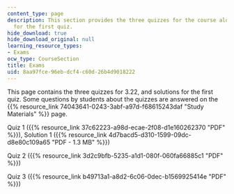 ```yaml
---
content_type: page
description: This section provides the three quizzes for the course along with solutions
  for the first quiz.
hide_download: true
hide_download_original: null
learning_resource_types:
- Exams
ocw_type: CourseSection
title: Exams
uid: 8aa97fce-96eb-dcf4-c60d-26b4d9018222
---
```


This page contains the three quizzes for 3.22, and solutions for the first quiz. Some questions by students about the quizzes are answered on the {{% resource_link 74043641-0243-3abf-a97d-f68615243daf "Study Materials" %}} page.

Quiz 1 ({{% resource_link 37c62223-a98d-ecae-2f08-d1e160262370 "PDF" %}}), Solution 1 ({{% resource_link 4d7bacd5-d310-1599-09dc-d8e80c109a65 "PDF - 1.3 MB" %}})

Quiz 2 ({{% resource_link 3d2c9bfb-5235-a1d1-080f-060fa66885c1 "PDF" %}})

Quiz 3 ({{% resource_link b49713a1-a8d2-6c06-0dec-b1569925414e "PDF" %}})
